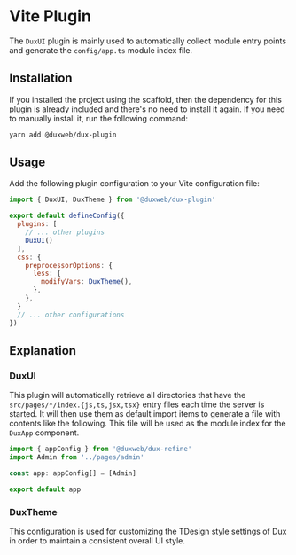 # Vite Plugin

The `DuxUI` plugin is mainly used to automatically collect module entry points and generate the `config/app.ts` module index file.

## Installation

If you installed the project using the scaffold, then the dependency for this plugin is already included and there's no need to install it again. If you need to manually install it, run the following command:

```sh
yarn add @duxweb/dux-plugin
```

## Usage

Add the following plugin configuration to your Vite configuration file:

```js
import { DuxUI, DuxTheme } from '@duxweb/dux-plugin'

export default defineConfig({
  plugins: [
    // ... other plugins
    DuxUI()
  ],
  css: {
    preprocessorOptions: {
      less: {
        modifyVars: DuxTheme(),
      },
    },
  }
  // ... other configurations
})
```

## Explanation

### DuxUI

This plugin will automatically retrieve all directories that have the `src/pages/*/index.{js,ts,jsx,tsx}` entry files each time the server is started. It will then use them as default import items to generate a file with contents like the following. This file will be used as the module index for the `DuxApp` component.

```ts
import { appConfig } from '@duxweb/dux-refine'
import Admin from '../pages/admin'

const app: appConfig[] = [Admin]

export default app
```

### DuxTheme

This configuration is used for customizing the TDesign style settings of Dux in order to maintain a consistent overall UI style.